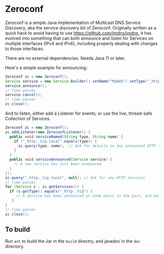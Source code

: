 # Zeroconf

Zeroconf is a simple Java implementation of Multicast DNS Service Discovery, aka the service discovery bit of Zeroconf.
Originally written as a quick hack to avoid having to use https://github.com/jmdns/jmdns, it has evolved into something
that can both announce and listen for Services on multiple interfaces (IPv4 and IPv6), including properly dealing with
changes to those interfaces.

There are no external dependencies. Needs Java 11 or later.

Here's a simple example for announcing:

```java
Zeroconf zc = new Zeroconf();
Service service = new Service.Builder().setName("MyWeb").setType("_http._tcp").setPort(8080).put("path", "/path/toservice").build(zc);
service.announce();
// time passes
service.cancel();
// time passes
zc.close();
```

And to listen, either add a Listener for events, or use the live, thread-safe Collection of Services.

```java
Zeroconf zc = new Zeroconf();
zc.addListener(new ZeroconfListener() {
  public void serviceNamed(String type, String name) {
    if ("_http._tcp.local".equals(type)) {
      zc.query(type, name);  // Ask for details on any announced HTTP services
    }
  }
  public void serviceAnnounced(Service service) {
    // A new service has just been announced
  }
});
zc.query("_http._tcp.local", null); // Ask for any HTTP services
// time passes
for (Service s : zc.getServices()) {
  if (s.getType().equals("_http._tcp") {
     // A service has been announced at some point in the past, and has not yet expired.
   }
}
// time passes
zc.close();
```

To build
--

Run `ant` to build the Jar in the `build` directry, and javadoc in the `doc` directory.
